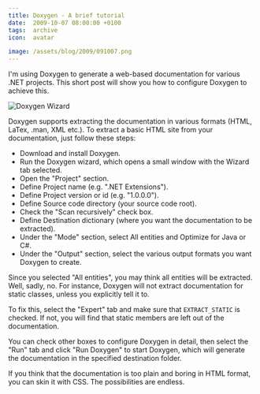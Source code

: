 ```yaml
---
title: Doxygen - A brief tutorial
date:  2009-10-07 08:00:00 +0100
tags:  archive
icon:  avatar

image: /assets/blog/2009/091007.png
---
```


I'm using Doxygen to generate a web-based documentation for various .NET projects.
This short post will show you how to configure Doxygen to achieve this.

![Doxygen Wizard]({{page.image}})

Doxygen supports extracting the documentation in various formats (HTML, LaTex, 
.man, XML etc.). To extract a basic HTML site from your documentation, just follow
these steps:

* Download and install Doxygen.
* Run the Doxygen wizard, which opens a small window with the Wizard tab selected.
* Open the "Project" section.
* Define Project name (e.g. ".NET Extensions").
* Define Project version or id (e.g. "1.0.0.0").
* Define Source code directory (your source code root).
* Check the "Scan recursively" check box.
* Define Destination dictionary (where you want the documentation to be extracted).
* Under the "Mode" section, select All entities and Optimize for Java or C#.
* Under the "Output" section, select the various output formats you want Doxygen to create.

Since you selected "All entities", you may think all entities will be extracted.
Well, sadly, no. For instance, Doxygen will not extract documentation for static
classes, unless you explicitly tell it to.

To fix this, select the "Expert" tab and make sure that `EXTRACT_STATIC` is checked. 
If not, you will find that static members are left out of the documentation. 

You can check other boxes to configure Doxygen in detail, then select the "Run" tab
and click "Run Doxygen" to start Doxygen, which will generate the documentation in the
specified destination folder.

If you think that the documentation is too plain and boring in HTML format, you can
skin it with CSS. The possibilities are endless.